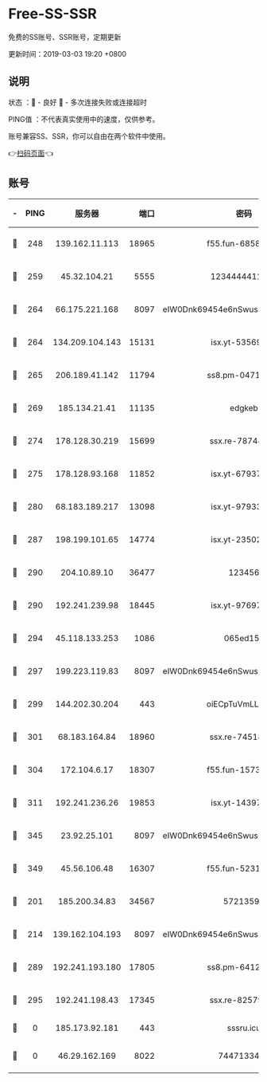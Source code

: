 # Free-SS-SSR

免费的SS账号、SSR账号，定期更新

更新时间：2019-03-03 19:20 +0800

## 说明

状态     ：🙂 - 良好 🙁 - 多次连接失败或连接超时

PING值   ：不代表真实使用中的速度，仅供参考。

账号兼容SS、SSR，你可以自由在两个软件中使用。

👉[扫码页面](https://liesauer.github.io/free-ss-ssr.github.io/)👈

## 账号

|-|PING|服务器|端口|密码|加密方式|区域|
|:----:|:----:|:-----:|-----:|:----:|:----:|:----:|
|🙂|248|139.162.11.113|18965|f55.fun-68582887|aes-256-cfb|SG|
|🙂|259|45.32.104.21|5555|1234444411111|aes-256-cfb|SG|
|🙂|264|66.175.221.168|8097|eIW0Dnk69454e6nSwuspv9DmS201tQ0D|aes-256-cfb|US|
|🙂|264|134.209.104.143|15131|isx.yt-53569932|aes-256-cfb|SG|
|🙂|265|206.189.41.142|11794|ss8.pm-04714048|aes-256-cfb|SG|
|🙂|269|185.134.21.41|11135|edgkeb|aes-256-cfb|GB|
|🙂|274|178.128.30.219|15699|ssx.re-78744964|aes-256-cfb|SG|
|🙂|275|178.128.93.168|11852|isx.yt-67937550|aes-256-cfb|SG|
|🙂|280|68.183.189.217|13098|isx.yt-97933263|aes-256-cfb|SG|
|🙂|287|198.199.101.65|14774|isx.yt-23502068|aes-256-cfb|US|
|🙂|290|204.10.89.10|36477|123456|aes-256-cfb|US|
|🙂|290|192.241.239.98|18445|isx.yt-97697625|aes-256-cfb|US|
|🙂|294|45.118.133.253|1086|065ed15a|aes-256-cfb|SG|
|🙂|297|199.223.119.83|8097|eIW0Dnk69454e6nSwuspv9DmS201tQ0D|aes-256-cfb|US|
|🙂|299|144.202.30.204|443|oiECpTuVmLLxk4Ts|aes-256-cfb|US|
|🙂|301|68.183.164.84|18960|ssx.re-74518385|aes-256-cfb|US|
|🙂|304|172.104.6.17|18307|f55.fun-15739301|aes-256-cfb|US|
|🙂|311|192.241.236.26|19853|isx.yt-14397155|aes-256-cfb|US|
|🙂|345|23.92.25.101|8097|eIW0Dnk69454e6nSwuspv9DmS201tQ0D|aes-256-cfb|US|
|🙂|349|45.56.106.48|16307|f55.fun-52314047|aes-256-cfb|US|
|🙂|201|185.200.34.83|34567|57213592|aes-256-cfb|US|
|🙂|214|139.162.104.193|8097|eIW0Dnk69454e6nSwuspv9DmS201tQ0D|aes-256-cfb|JP|
|🙂|289|192.241.193.180|17805|ss8.pm-64125416|aes-256-cfb|US|
|🙂|295|192.241.198.43|17345|ssx.re-82579728|aes-256-cfb|US|
|🙁|0|185.173.92.181|443|sssru.icu|rc4-md5|RU|
|🙁|0|46.29.162.169|8022|7447133485|aes-256-cfb|RU|

